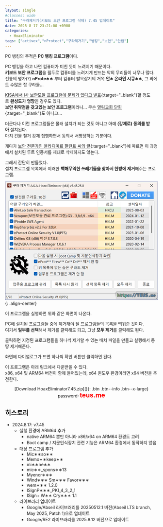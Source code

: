 ```yaml
---
layout: single
#classes: wide
title: "구라제거기(키보드 보안 프로그램 삭제) 7.45 업데이트"
date: 2025-8-17 23:21:00 +0900
categories:
  - HoaxEliminator
tags: ["activex","nProtect","구라제거기","뱅킹","보안","안랩"]
---
```


PC 뱅킹의 주적은 **PC 뱅킹 프로그램**이다.

PC 뱅킹을 하고 나면 컴퓨터가 미친 듯이 느려지기 때문이다.  
**키보드 보안 프로그램**을 필두로 컴퓨터를 느려지게 만드는 악의 무리들이 너무나 많다.  
전통의 명가(?) **nProte∗∗** 부터 컴퓨터 발목잡기의 거목 **안∗ 온라인 시큐∗∗**, 그 외에도 수많은 잡 구라들…

[KISA에서 I사 보안모듈 프로그램에 문제가 있다고 발표](http://www.etnews.com/20161130000139){:target="_blank"}할 정도로 **완성도가 엉망**인 경우도 있다.  
**보안 취약점을 갖고있는 보안 프로그램**이라니… 무슨 [열림교회 닫힘](https://www.google.com/search?q=열림교회+닫힘){:target="_blank"}도 아니고…  

더군다나 이런 프로그램들은 몰래 설치가 되는 것도 아니고 아예 **(강제로) 동의를 받아** 설치된다.  
마치 건물 철거 강제 집행하면서 동의서 서명당하는 기분이다.

게다가 [보안 전문가인 블라디미르 팔란트 씨의 글](https://github.com/alanleedev/KoreaSecurityApps/blob/main/03_weakening_tls_protection.md){:target="_blank"}에 따르면 이 과정에서 설치된 루트 인증서를 제대로 삭제하지도 않는다.

그래서 간단히 만들었다.  
설치 프로그램 목록에서 이러한 **백해무익한 쓰레기들을 찾아서 한방에 제거**해주는 프로그램.

![image](/images/2025-08-17/hoax_Bs64_Q.png){: .align-center}

이 프로그램을 실행하면 위와 같은 화면이 나온다.

PC에 설치된 프로그램들 중에 제거해야 될 프로그램들의 목록을 띄워준 것이다.  
여기서 **일부를 선택**해서 제거를 클릭해도 되고, 그냥 **모두 제거**를 클릭해도 된다.

클릭하면 지정된 프로그램들을 하나씩 제거할 수 있는 배치 파일을 만들고 실행해서 몽땅 제거해준다.

화면에 다이얼로그가 뜨면 하나씩 확인 버튼만 클릭하면 된다.  

이 프로그램은 아래 링크에서 다운받을 수 있다.  
x86, x64 및 ARM64 버전이 함께 들어있는데, x64 윈도우 환경이라면 x64 버전을 추천한다.

<div style="text-align: center;" markdown="1">
[Download HoaxEliminator7.45.zip](</attachment/2025-08-17/HoaxEliminator7.45.zip>){: .btn .btn--info .btn--x-large}
<br>password꞉ <span style="color: red; font-size: 1.5em;"><b>teus.me</b></span>
</div>

## 히스토리

* 2024.8.17: v7.45
  * 실행 환경에 ARM64 추가
    * native ARM64 뿐만 아니라 x86/x64 on ARM64 환경도 고려
    * Boot camp / 지문인식장치 관련 기능은 ARM64 환경에서 동작하지 않음
  * 대상 프로그램 추가
    * Mic∗∗so∗∗
    * Memo∗∗keep∗∗
    * mi∗∗ne∗∗
    * mic∗∗_spons∗∗13
    * Myencr∗∗∗
    * Wind∗∗∗ Sm∗∗∗ Favor∗∗∗
    * wem∗∗∗ 1.2.0
    * ISignP∗∗∗_PKI_4_3_2_1
    * ISign+ W∗∗ Cry∗∗∗ 1.1
  * 라이브러리 업데이트
    * Google/Abseil 라이브러리를 20250512.1 버전(Abseil LTS branch, May 2025, Patch 1)으로 업데이트
    * Google/RE2 라이브러리를 2025.8.12 버전으로 업데이트
